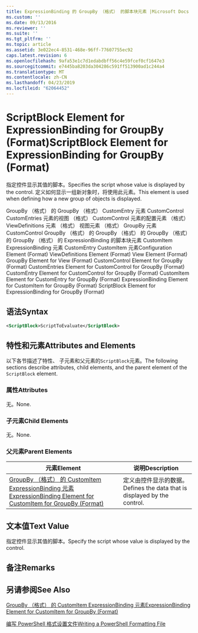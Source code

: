 ```yaml
---
title: ExpressionBinding 的 GroupBy （格式） 的脚本块元素 |Microsoft Docs
ms.custom: ''
ms.date: 09/13/2016
ms.reviewer: ''
ms.suite: ''
ms.tgt_pltfrm: ''
ms.topic: article
ms.assetid: 3e022ec4-8531-468e-96ff-77607755ec92
caps.latest.revision: 6
ms.openlocfilehash: 9afa53e1c7d1edabdbff56c4e59fcef0cf1647e3
ms.sourcegitcommit: e7445ba8203da304286c591ff513900ad1c244a4
ms.translationtype: MT
ms.contentlocale: zh-CN
ms.lasthandoff: 04/23/2019
ms.locfileid: "62064452"
---
```

# <a name="scriptblock-element-for-expressionbinding-for-groupby-format"></a><span data-ttu-id="7990f-102">ScriptBlock Element for ExpressionBinding for GroupBy (Format)</span><span class="sxs-lookup"><span data-stu-id="7990f-102">ScriptBlock Element for ExpressionBinding for GroupBy (Format)</span></span>

<span data-ttu-id="7990f-103">指定控件显示其值的脚本。</span><span class="sxs-lookup"><span data-stu-id="7990f-103">Specifies the script whose value is displayed by the control.</span></span> <span data-ttu-id="7990f-104">定义如何显示一组新对象时，将使用此元素。</span><span class="sxs-lookup"><span data-stu-id="7990f-104">This element is used when defining how a new group of objects is displayed.</span></span>

<span data-ttu-id="7990f-105">GroupBy （格式） 的 GroupBy （格式） CustomEntry 元素 CustomControl CustomEntries 元素的视图 （格式） CustomControl 元素的配置元素 （格式） ViewDefinitions 元素 （格式） 视图元素 （格式） GroupBy 元素CustomControl GroupBy （格式） 的 GroupBy （格式） 的 GroupBy （格式） 的 GroupBy （格式） 的 ExpressionBinding 的脚本块元素 CustomItem ExpressionBinding 元素 CustomEntry CustomItem 元素</span><span class="sxs-lookup"><span data-stu-id="7990f-105">Configuration Element (Format) ViewDefinitions Element (Format) View Element (Format) GroupBy Element for View (Format) CustomControl Element for GroupBy (Format) CustomEntries Element for CustomControl for GroupBy (Format) CustomEntry Element for CustomControl for GroupBy (Format) CustomItem Element for CustomEntry for GroupBy (Format) ExpressionBinding Element for CustomItem for GroupBy (Format) ScriptBlock Element for ExpressionBinding for GroupBy (Format)</span></span>

## <a name="syntax"></a><span data-ttu-id="7990f-106">语法</span><span class="sxs-lookup"><span data-stu-id="7990f-106">Syntax</span></span>

```xml
<ScriptBlock>ScriptToEvaluate</ScriptBlock>
```

## <a name="attributes-and-elements"></a><span data-ttu-id="7990f-107">特性和元素</span><span class="sxs-lookup"><span data-stu-id="7990f-107">Attributes and Elements</span></span>

<span data-ttu-id="7990f-108">以下各节描述了特性、 子元素和父元素的`ScriptBlock`元素。</span><span class="sxs-lookup"><span data-stu-id="7990f-108">The following sections describe attributes, child elements, and the parent element of the `ScriptBlock` element.</span></span>

### <a name="attributes"></a><span data-ttu-id="7990f-109">属性</span><span class="sxs-lookup"><span data-stu-id="7990f-109">Attributes</span></span>

<span data-ttu-id="7990f-110">无。</span><span class="sxs-lookup"><span data-stu-id="7990f-110">None.</span></span>

### <a name="child-elements"></a><span data-ttu-id="7990f-111">子元素</span><span class="sxs-lookup"><span data-stu-id="7990f-111">Child Elements</span></span>

<span data-ttu-id="7990f-112">无。</span><span class="sxs-lookup"><span data-stu-id="7990f-112">None.</span></span>

### <a name="parent-elements"></a><span data-ttu-id="7990f-113">父元素</span><span class="sxs-lookup"><span data-stu-id="7990f-113">Parent Elements</span></span>

|<span data-ttu-id="7990f-114">元素</span><span class="sxs-lookup"><span data-stu-id="7990f-114">Element</span></span>|<span data-ttu-id="7990f-115">说明</span><span class="sxs-lookup"><span data-stu-id="7990f-115">Description</span></span>|
|-------------|-----------------|
|[<span data-ttu-id="7990f-116">GroupBy （格式） 的 CustomItem ExpressionBinding 元素</span><span class="sxs-lookup"><span data-stu-id="7990f-116">ExpressionBinding Element for CustomItem for GroupBy (Format)</span></span>](./expressionbinding-element-for-customitem-for-groupby-format.md)|<span data-ttu-id="7990f-117">定义由控件显示的数据。</span><span class="sxs-lookup"><span data-stu-id="7990f-117">Defines the data that is displayed by the control.</span></span>|

## <a name="text-value"></a><span data-ttu-id="7990f-118">文本值</span><span class="sxs-lookup"><span data-stu-id="7990f-118">Text Value</span></span>

<span data-ttu-id="7990f-119">指定控件显示其值的脚本。</span><span class="sxs-lookup"><span data-stu-id="7990f-119">Specify the script whose value is displayed by the control.</span></span>

## <a name="remarks"></a><span data-ttu-id="7990f-120">备注</span><span class="sxs-lookup"><span data-stu-id="7990f-120">Remarks</span></span>

## <a name="see-also"></a><span data-ttu-id="7990f-121">另请参阅</span><span class="sxs-lookup"><span data-stu-id="7990f-121">See Also</span></span>

[<span data-ttu-id="7990f-122">GroupBy （格式） 的 CustomItem ExpressionBinding 元素</span><span class="sxs-lookup"><span data-stu-id="7990f-122">ExpressionBinding Element for CustomItem for GroupBy (Format)</span></span>](./expressionbinding-element-for-customitem-for-groupby-format.md)

[<span data-ttu-id="7990f-123">编写 PowerShell 格式设置文件</span><span class="sxs-lookup"><span data-stu-id="7990f-123">Writing a PowerShell Formatting File</span></span>](./writing-a-powershell-formatting-file.md)
